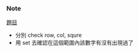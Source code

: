 ### Note
[題目](https://leetcode.com/problems/valid-sudoku/description/)

- 分別 check row, col, squre
- 用 set 去確認在這個範圍內該數字有沒有出現過了